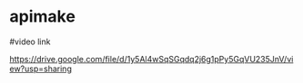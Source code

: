 # apimake

#video link

https://drive.google.com/file/d/1y5Al4wSqSGqdq2j6g1pPy5GqVU235JnV/view?usp=sharing
